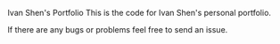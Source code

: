 Ivan Shen's Portfolio
This is the code for Ivan Shen's personal portfolio.

If there are any bugs or problems feel free to send an issue.

